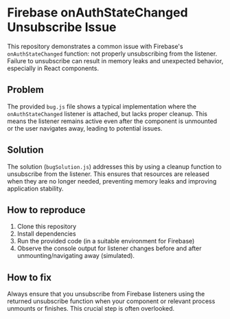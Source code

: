 # Firebase onAuthStateChanged Unsubscribe Issue

This repository demonstrates a common issue with Firebase's `onAuthStateChanged` function: not properly unsubscribing from the listener.  Failure to unsubscribe can result in memory leaks and unexpected behavior, especially in React components.

## Problem

The provided `bug.js` file shows a typical implementation where the `onAuthStateChanged` listener is attached, but lacks proper cleanup.  This means the listener remains active even after the component is unmounted or the user navigates away, leading to potential issues.

## Solution

The solution (`bugSolution.js`) addresses this by using a cleanup function to unsubscribe from the listener. This ensures that resources are released when they are no longer needed, preventing memory leaks and improving application stability. 

## How to reproduce

1. Clone this repository
2. Install dependencies
3. Run the provided code (in a suitable environment for Firebase)
4. Observe the console output for listener changes before and after unmounting/navigating away (simulated).

## How to fix

Always ensure that you unsubscribe from Firebase listeners using the returned unsubscribe function when your component or relevant process unmounts or finishes. This crucial step is often overlooked.